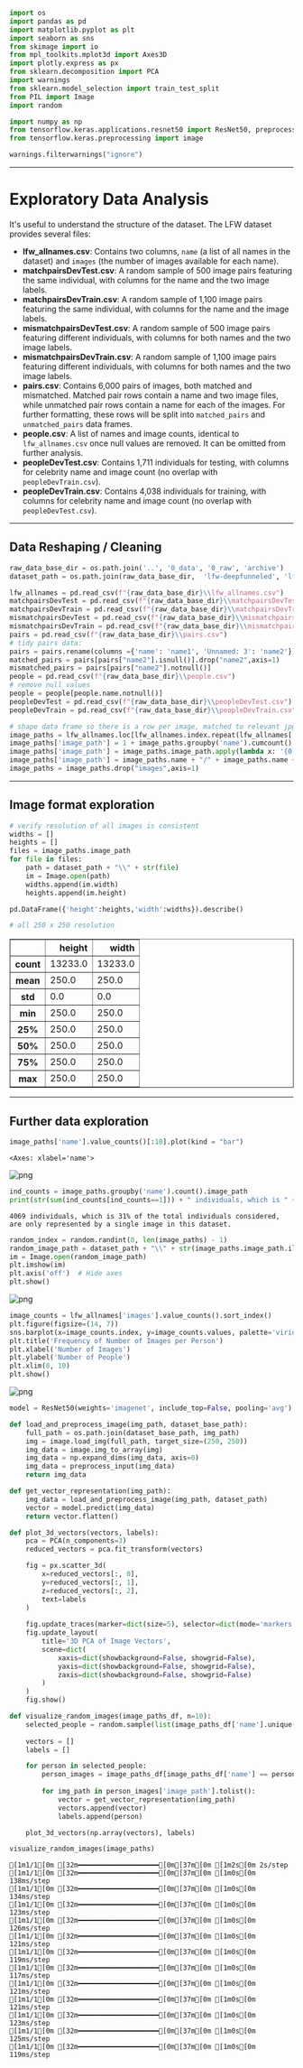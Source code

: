 ```python
import os
import pandas as pd
import matplotlib.pyplot as plt
import seaborn as sns
from skimage import io
from mpl_toolkits.mplot3d import Axes3D
import plotly.express as px
from sklearn.decomposition import PCA
import warnings
from sklearn.model_selection import train_test_split
from PIL import Image
import random

import numpy as np
from tensorflow.keras.applications.resnet50 import ResNet50, preprocess_input
from tensorflow.keras.preprocessing import image

warnings.filterwarnings("ignore")
```

---
# Exploratory Data Analysis

It's useful to understand the structure of the dataset. The LFW dataset provides several files:

- **lfw_allnames.csv**: Contains two columns, `name` (a list of all names in the dataset) and `images` (the number of images available for each name).
- **matchpairsDevTest.csv**: A random sample of 500 image pairs featuring the same individual, with columns for the name and the two image labels.
- **matchpairsDevTrain.csv**: A random sample of 1,100 image pairs featuring the same individual, with columns for the name and the image labels.
- **mismatchpairsDevTest.csv**: A random sample of 500 image pairs featuring different individuals, with columns for both names and the two image labels.
- **mismatchpairsDevTrain.csv**: A random sample of 1,100 image pairs featuring different individuals, with columns for both names and the two image labels.
- **pairs.csv**: Contains 6,000 pairs of images, both matched and mismatched. Matched pair rows contain a name and two image files, while unmatched pair rows contain a name for each of the images. For further formatting, these rows will be split into `matched_pairs` and `unmatched_pairs` data frames.
- **people.csv**: A list of names and image counts, identical to `lfw_allnames.csv` once null values are removed. It can be omitted from further analysis.
- **peopleDevTest.csv**: Contains 1,711 individuals for testing, with columns for celebrity name and image count (no overlap with `peopleDevTrain.csv`).
- **peopleDevTrain.csv**: Contains 4,038 individuals for training, with columns for celebrity name and image count (no overlap with `peopleDevTest.csv`).

---

## Data Reshaping / Cleaning


```python
raw_data_base_dir = os.path.join('..', '0_data', '0_raw', 'archive')
dataset_path = os.path.join(raw_data_base_dir,  'lfw-deepfunneled', 'lfw-deepfunneled')

lfw_allnames = pd.read_csv(f"{raw_data_base_dir}\\lfw_allnames.csv")
matchpairsDevTest = pd.read_csv(f"{raw_data_base_dir}\\matchpairsDevTest.csv")
matchpairsDevTrain = pd.read_csv(f"{raw_data_base_dir}\\matchpairsDevTrain.csv")
mismatchpairsDevTest = pd.read_csv(f"{raw_data_base_dir}\\mismatchpairsDevTest.csv")
mismatchpairsDevTrain = pd.read_csv(f"{raw_data_base_dir}\\mismatchpairsDevTrain.csv")
pairs = pd.read_csv(f"{raw_data_base_dir}\\pairs.csv")
# tidy pairs data: 
pairs = pairs.rename(columns ={'name': 'name1', 'Unnamed: 3': 'name2'})
matched_pairs = pairs[pairs["name2"].isnull()].drop("name2",axis=1)
mismatched_pairs = pairs[pairs["name2"].notnull()]
people = pd.read_csv(f"{raw_data_base_dir}\\people.csv")
# remove null values
people = people[people.name.notnull()]
peopleDevTest = pd.read_csv(f"{raw_data_base_dir}\\peopleDevTest.csv")
peopleDevTrain = pd.read_csv(f"{raw_data_base_dir}\\peopleDevTrain.csv")
```


```python
# shape data frame so there is a row per image, matched to relevant jpg file
image_paths = lfw_allnames.loc[lfw_allnames.index.repeat(lfw_allnames['images'])]
image_paths['image_path'] = 1 + image_paths.groupby('name').cumcount()
image_paths['image_path'] = image_paths.image_path.apply(lambda x: '{0:0>4}'.format(x))
image_paths['image_path'] = image_paths.name + "/" + image_paths.name + "_" + image_paths.image_path + ".jpg"
image_paths = image_paths.drop("images",axis=1)
```

---
## Image format exploration


```python
# verify resolution of all images is consistent
widths = []
heights = []
files = image_paths.image_path
for file in files:
    path = dataset_path + "\\" + str(file)
    im = Image.open(path)
    widths.append(im.width)
    heights.append(im.height)

pd.DataFrame({'height':heights,'width':widths}).describe()

# all 250 x 250 resolution
```




<div>
<style scoped>
    .dataframe tbody tr th:only-of-type {
        vertical-align: middle;
    }

    .dataframe tbody tr th {
        vertical-align: top;
    }

    .dataframe thead th {
        text-align: right;
    }
</style>
<table border="1" class="dataframe">
  <thead>
    <tr style="text-align: right;">
      <th></th>
      <th>height</th>
      <th>width</th>
    </tr>
  </thead>
  <tbody>
    <tr>
      <th>count</th>
      <td>13233.0</td>
      <td>13233.0</td>
    </tr>
    <tr>
      <th>mean</th>
      <td>250.0</td>
      <td>250.0</td>
    </tr>
    <tr>
      <th>std</th>
      <td>0.0</td>
      <td>0.0</td>
    </tr>
    <tr>
      <th>min</th>
      <td>250.0</td>
      <td>250.0</td>
    </tr>
    <tr>
      <th>25%</th>
      <td>250.0</td>
      <td>250.0</td>
    </tr>
    <tr>
      <th>50%</th>
      <td>250.0</td>
      <td>250.0</td>
    </tr>
    <tr>
      <th>75%</th>
      <td>250.0</td>
      <td>250.0</td>
    </tr>
    <tr>
      <th>max</th>
      <td>250.0</td>
      <td>250.0</td>
    </tr>
  </tbody>
</table>
</div>



---
## Further data exploration


```python
image_paths['name'].value_counts()[:10].plot(kind = "bar")
```




    <Axes: xlabel='name'>




    
![png](output_9_1.png)
    



```python
ind_counts = image_paths.groupby('name').count().image_path
print(str(sum(ind_counts[ind_counts==1])) + " individuals, which is " + str(round(100*(sum(ind_counts[ind_counts==1])/sum(ind_counts)))) + "% of the total individuals considered, are only represented by a single image in this dataset.")
```

    4069 individuals, which is 31% of the total individuals considered, are only represented by a single image in this dataset.
    


```python
random_index = random.randint(0, len(image_paths) - 1)
random_image_path = dataset_path + "\\" + str(image_paths.image_path.iloc[random_index])
im = Image.open(random_image_path)
plt.imshow(im)
plt.axis('off')  # Hide axes
plt.show()
```


    
![png](output_11_0.png)
    



```python
image_counts = lfw_allnames['images'].value_counts().sort_index()
plt.figure(figsize=(14, 7))
sns.barplot(x=image_counts.index, y=image_counts.values, palette='viridis')
plt.title('Frequency of Number of Images per Person')
plt.xlabel('Number of Images')
plt.ylabel('Number of People')
plt.xlim(0, 10)
plt.show()
```


    
![png](output_12_0.png)
    



```python
model = ResNet50(weights='imagenet', include_top=False, pooling='avg')

def load_and_preprocess_image(img_path, dataset_base_path):
    full_path = os.path.join(dataset_base_path, img_path)
    img = image.load_img(full_path, target_size=(250, 250))
    img_data = image.img_to_array(img)
    img_data = np.expand_dims(img_data, axis=0)
    img_data = preprocess_input(img_data)
    return img_data

def get_vector_representation(img_path):
    img_data = load_and_preprocess_image(img_path, dataset_path)
    vector = model.predict(img_data)
    return vector.flatten()

def plot_3d_vectors(vectors, labels):
    pca = PCA(n_components=3)
    reduced_vectors = pca.fit_transform(vectors)

    fig = px.scatter_3d(
        x=reduced_vectors[:, 0],
        y=reduced_vectors[:, 1],
        z=reduced_vectors[:, 2],
        text=labels
    )
    
    fig.update_traces(marker=dict(size=5), selector=dict(mode='markers'))
    fig.update_layout(
        title='3D PCA of Image Vectors',
        scene=dict(
            xaxis=dict(showbackground=False, showgrid=False),
            yaxis=dict(showbackground=False, showgrid=False),
            zaxis=dict(showbackground=False, showgrid=False)
        )
    )
    fig.show()

def visualize_random_images(image_paths_df, n=10):
    selected_people = random.sample(list(image_paths_df['name'].unique()), n)
    
    vectors = []
    labels = []

    for person in selected_people:
        person_images = image_paths_df[image_paths_df['name'] == person]
        
        for img_path in person_images['image_path'].tolist():
            vector = get_vector_representation(img_path)
            vectors.append(vector)
            labels.append(person)

    plot_3d_vectors(np.array(vectors), labels)

visualize_random_images(image_paths)
```

    [1m1/1[0m [32m━━━━━━━━━━━━━━━━━━━━[0m[37m[0m [1m2s[0m 2s/step
    [1m1/1[0m [32m━━━━━━━━━━━━━━━━━━━━[0m[37m[0m [1m0s[0m 138ms/step
    [1m1/1[0m [32m━━━━━━━━━━━━━━━━━━━━[0m[37m[0m [1m0s[0m 134ms/step
    [1m1/1[0m [32m━━━━━━━━━━━━━━━━━━━━[0m[37m[0m [1m0s[0m 123ms/step
    [1m1/1[0m [32m━━━━━━━━━━━━━━━━━━━━[0m[37m[0m [1m0s[0m 126ms/step
    [1m1/1[0m [32m━━━━━━━━━━━━━━━━━━━━[0m[37m[0m [1m0s[0m 121ms/step
    [1m1/1[0m [32m━━━━━━━━━━━━━━━━━━━━[0m[37m[0m [1m0s[0m 119ms/step
    [1m1/1[0m [32m━━━━━━━━━━━━━━━━━━━━[0m[37m[0m [1m0s[0m 117ms/step
    [1m1/1[0m [32m━━━━━━━━━━━━━━━━━━━━[0m[37m[0m [1m0s[0m 121ms/step
    [1m1/1[0m [32m━━━━━━━━━━━━━━━━━━━━[0m[37m[0m [1m0s[0m 121ms/step
    [1m1/1[0m [32m━━━━━━━━━━━━━━━━━━━━[0m[37m[0m [1m0s[0m 123ms/step
    [1m1/1[0m [32m━━━━━━━━━━━━━━━━━━━━[0m[37m[0m [1m0s[0m 125ms/step
    [1m1/1[0m [32m━━━━━━━━━━━━━━━━━━━━[0m[37m[0m [1m0s[0m 119ms/step
    


<div>                            <div id="3846e2f8-d2af-4a2a-a533-f3a23b81f4c7" class="plotly-graph-div" style="height:525px; width:100%;"></div>            <script type="text/javascript">                require(["plotly"], function(Plotly) {                    window.PLOTLYENV=window.PLOTLYENV || {};                                    if (document.getElementById("3846e2f8-d2af-4a2a-a533-f3a23b81f4c7")) {                    Plotly.newPlot(                        "3846e2f8-d2af-4a2a-a533-f3a23b81f4c7",                        [{"hovertemplate":"x=%{x}\u003cbr\u003ey=%{y}\u003cbr\u003ez=%{z}\u003cbr\u003etext=%{text}\u003cextra\u003e\u003c\u002fextra\u003e","legendgroup":"","marker":{"color":"#636efa","symbol":"circle"},"mode":"markers+text","name":"","scene":"scene","showlegend":false,"text":["Elvis_Costello","Jan_van_Breda_Kolff","Margaret_Hasley","Matt_Dillon","Matt_Dillon","Matt_Dillon","Jenna_Elfman","Masahiko_Nagasawa","Masahiko_Nagasawa","Chang_Tso","Sasha_Cohen","Hama_Arba_Diallo","Takuma_Sato"],"x":[-6.394112,-9.34082,-12.773934,4.506132,-1.4050589,2.9075127,3.356103,4.2466617,13.499978,-10.66881,18.69762,3.5348237,-10.166084],"y":[-1.6112515,-2.3652935,1.4028156,-8.038031,-4.47634,-0.70108926,-10.423616,15.573586,13.4641285,10.45992,-2.6076465,-10.482468,-0.1947],"z":[2.0645363,-1.7221042,13.0969515,-8.780905,-5.172491,-6.1478786,3.3644893,1.1180042,-3.886059,-6.297791,13.161915,-5.137866,4.3392024],"type":"scatter3d"}],                        {"template":{"data":{"histogram2dcontour":[{"type":"histogram2dcontour","colorbar":{"outlinewidth":0,"ticks":""},"colorscale":[[0.0,"#0d0887"],[0.1111111111111111,"#46039f"],[0.2222222222222222,"#7201a8"],[0.3333333333333333,"#9c179e"],[0.4444444444444444,"#bd3786"],[0.5555555555555556,"#d8576b"],[0.6666666666666666,"#ed7953"],[0.7777777777777778,"#fb9f3a"],[0.8888888888888888,"#fdca26"],[1.0,"#f0f921"]]}],"choropleth":[{"type":"choropleth","colorbar":{"outlinewidth":0,"ticks":""}}],"histogram2d":[{"type":"histogram2d","colorbar":{"outlinewidth":0,"ticks":""},"colorscale":[[0.0,"#0d0887"],[0.1111111111111111,"#46039f"],[0.2222222222222222,"#7201a8"],[0.3333333333333333,"#9c179e"],[0.4444444444444444,"#bd3786"],[0.5555555555555556,"#d8576b"],[0.6666666666666666,"#ed7953"],[0.7777777777777778,"#fb9f3a"],[0.8888888888888888,"#fdca26"],[1.0,"#f0f921"]]}],"heatmap":[{"type":"heatmap","colorbar":{"outlinewidth":0,"ticks":""},"colorscale":[[0.0,"#0d0887"],[0.1111111111111111,"#46039f"],[0.2222222222222222,"#7201a8"],[0.3333333333333333,"#9c179e"],[0.4444444444444444,"#bd3786"],[0.5555555555555556,"#d8576b"],[0.6666666666666666,"#ed7953"],[0.7777777777777778,"#fb9f3a"],[0.8888888888888888,"#fdca26"],[1.0,"#f0f921"]]}],"heatmapgl":[{"type":"heatmapgl","colorbar":{"outlinewidth":0,"ticks":""},"colorscale":[[0.0,"#0d0887"],[0.1111111111111111,"#46039f"],[0.2222222222222222,"#7201a8"],[0.3333333333333333,"#9c179e"],[0.4444444444444444,"#bd3786"],[0.5555555555555556,"#d8576b"],[0.6666666666666666,"#ed7953"],[0.7777777777777778,"#fb9f3a"],[0.8888888888888888,"#fdca26"],[1.0,"#f0f921"]]}],"contourcarpet":[{"type":"contourcarpet","colorbar":{"outlinewidth":0,"ticks":""}}],"contour":[{"type":"contour","colorbar":{"outlinewidth":0,"ticks":""},"colorscale":[[0.0,"#0d0887"],[0.1111111111111111,"#46039f"],[0.2222222222222222,"#7201a8"],[0.3333333333333333,"#9c179e"],[0.4444444444444444,"#bd3786"],[0.5555555555555556,"#d8576b"],[0.6666666666666666,"#ed7953"],[0.7777777777777778,"#fb9f3a"],[0.8888888888888888,"#fdca26"],[1.0,"#f0f921"]]}],"surface":[{"type":"surface","colorbar":{"outlinewidth":0,"ticks":""},"colorscale":[[0.0,"#0d0887"],[0.1111111111111111,"#46039f"],[0.2222222222222222,"#7201a8"],[0.3333333333333333,"#9c179e"],[0.4444444444444444,"#bd3786"],[0.5555555555555556,"#d8576b"],[0.6666666666666666,"#ed7953"],[0.7777777777777778,"#fb9f3a"],[0.8888888888888888,"#fdca26"],[1.0,"#f0f921"]]}],"mesh3d":[{"type":"mesh3d","colorbar":{"outlinewidth":0,"ticks":""}}],"scatter":[{"fillpattern":{"fillmode":"overlay","size":10,"solidity":0.2},"type":"scatter"}],"parcoords":[{"type":"parcoords","line":{"colorbar":{"outlinewidth":0,"ticks":""}}}],"scatterpolargl":[{"type":"scatterpolargl","marker":{"colorbar":{"outlinewidth":0,"ticks":""}}}],"bar":[{"error_x":{"color":"#2a3f5f"},"error_y":{"color":"#2a3f5f"},"marker":{"line":{"color":"#E5ECF6","width":0.5},"pattern":{"fillmode":"overlay","size":10,"solidity":0.2}},"type":"bar"}],"scattergeo":[{"type":"scattergeo","marker":{"colorbar":{"outlinewidth":0,"ticks":""}}}],"scatterpolar":[{"type":"scatterpolar","marker":{"colorbar":{"outlinewidth":0,"ticks":""}}}],"histogram":[{"marker":{"pattern":{"fillmode":"overlay","size":10,"solidity":0.2}},"type":"histogram"}],"scattergl":[{"type":"scattergl","marker":{"colorbar":{"outlinewidth":0,"ticks":""}}}],"scatter3d":[{"type":"scatter3d","line":{"colorbar":{"outlinewidth":0,"ticks":""}},"marker":{"colorbar":{"outlinewidth":0,"ticks":""}}}],"scattermapbox":[{"type":"scattermapbox","marker":{"colorbar":{"outlinewidth":0,"ticks":""}}}],"scatterternary":[{"type":"scatterternary","marker":{"colorbar":{"outlinewidth":0,"ticks":""}}}],"scattercarpet":[{"type":"scattercarpet","marker":{"colorbar":{"outlinewidth":0,"ticks":""}}}],"carpet":[{"aaxis":{"endlinecolor":"#2a3f5f","gridcolor":"white","linecolor":"white","minorgridcolor":"white","startlinecolor":"#2a3f5f"},"baxis":{"endlinecolor":"#2a3f5f","gridcolor":"white","linecolor":"white","minorgridcolor":"white","startlinecolor":"#2a3f5f"},"type":"carpet"}],"table":[{"cells":{"fill":{"color":"#EBF0F8"},"line":{"color":"white"}},"header":{"fill":{"color":"#C8D4E3"},"line":{"color":"white"}},"type":"table"}],"barpolar":[{"marker":{"line":{"color":"#E5ECF6","width":0.5},"pattern":{"fillmode":"overlay","size":10,"solidity":0.2}},"type":"barpolar"}],"pie":[{"automargin":true,"type":"pie"}]},"layout":{"autotypenumbers":"strict","colorway":["#636efa","#EF553B","#00cc96","#ab63fa","#FFA15A","#19d3f3","#FF6692","#B6E880","#FF97FF","#FECB52"],"font":{"color":"#2a3f5f"},"hovermode":"closest","hoverlabel":{"align":"left"},"paper_bgcolor":"white","plot_bgcolor":"#E5ECF6","polar":{"bgcolor":"#E5ECF6","angularaxis":{"gridcolor":"white","linecolor":"white","ticks":""},"radialaxis":{"gridcolor":"white","linecolor":"white","ticks":""}},"ternary":{"bgcolor":"#E5ECF6","aaxis":{"gridcolor":"white","linecolor":"white","ticks":""},"baxis":{"gridcolor":"white","linecolor":"white","ticks":""},"caxis":{"gridcolor":"white","linecolor":"white","ticks":""}},"coloraxis":{"colorbar":{"outlinewidth":0,"ticks":""}},"colorscale":{"sequential":[[0.0,"#0d0887"],[0.1111111111111111,"#46039f"],[0.2222222222222222,"#7201a8"],[0.3333333333333333,"#9c179e"],[0.4444444444444444,"#bd3786"],[0.5555555555555556,"#d8576b"],[0.6666666666666666,"#ed7953"],[0.7777777777777778,"#fb9f3a"],[0.8888888888888888,"#fdca26"],[1.0,"#f0f921"]],"sequentialminus":[[0.0,"#0d0887"],[0.1111111111111111,"#46039f"],[0.2222222222222222,"#7201a8"],[0.3333333333333333,"#9c179e"],[0.4444444444444444,"#bd3786"],[0.5555555555555556,"#d8576b"],[0.6666666666666666,"#ed7953"],[0.7777777777777778,"#fb9f3a"],[0.8888888888888888,"#fdca26"],[1.0,"#f0f921"]],"diverging":[[0,"#8e0152"],[0.1,"#c51b7d"],[0.2,"#de77ae"],[0.3,"#f1b6da"],[0.4,"#fde0ef"],[0.5,"#f7f7f7"],[0.6,"#e6f5d0"],[0.7,"#b8e186"],[0.8,"#7fbc41"],[0.9,"#4d9221"],[1,"#276419"]]},"xaxis":{"gridcolor":"white","linecolor":"white","ticks":"","title":{"standoff":15},"zerolinecolor":"white","automargin":true,"zerolinewidth":2},"yaxis":{"gridcolor":"white","linecolor":"white","ticks":"","title":{"standoff":15},"zerolinecolor":"white","automargin":true,"zerolinewidth":2},"scene":{"xaxis":{"backgroundcolor":"#E5ECF6","gridcolor":"white","linecolor":"white","showbackground":true,"ticks":"","zerolinecolor":"white","gridwidth":2},"yaxis":{"backgroundcolor":"#E5ECF6","gridcolor":"white","linecolor":"white","showbackground":true,"ticks":"","zerolinecolor":"white","gridwidth":2},"zaxis":{"backgroundcolor":"#E5ECF6","gridcolor":"white","linecolor":"white","showbackground":true,"ticks":"","zerolinecolor":"white","gridwidth":2}},"shapedefaults":{"line":{"color":"#2a3f5f"}},"annotationdefaults":{"arrowcolor":"#2a3f5f","arrowhead":0,"arrowwidth":1},"geo":{"bgcolor":"white","landcolor":"#E5ECF6","subunitcolor":"white","showland":true,"showlakes":true,"lakecolor":"white"},"title":{"x":0.05},"mapbox":{"style":"light"}}},"scene":{"domain":{"x":[0.0,1.0],"y":[0.0,1.0]},"xaxis":{"title":{"text":"x"},"showbackground":false,"showgrid":false},"yaxis":{"title":{"text":"y"},"showbackground":false,"showgrid":false},"zaxis":{"title":{"text":"z"},"showbackground":false,"showgrid":false}},"legend":{"tracegroupgap":0},"margin":{"t":60},"title":{"text":"3D PCA of Image Vectors"}},                        {"responsive": true}                    ).then(function(){

var gd = document.getElementById('3846e2f8-d2af-4a2a-a533-f3a23b81f4c7');
var x = new MutationObserver(function (mutations, observer) {{
        var display = window.getComputedStyle(gd).display;
        if (!display || display === 'none') {{
            console.log([gd, 'removed!']);
            Plotly.purge(gd);
            observer.disconnect();
        }}
}});

// Listen for the removal of the full notebook cells
var notebookContainer = gd.closest('#notebook-container');
if (notebookContainer) {{
    x.observe(notebookContainer, {childList: true});
}}

// Listen for the clearing of the current output cell
var outputEl = gd.closest('.output');
if (outputEl) {{
    x.observe(outputEl, {childList: true});
}}

                        })                };                });            </script>        </div>


